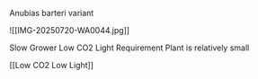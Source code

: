 

Anubias barteri variant

![[IMG-20250720-WA0044.jpg]]


Slow Grower
Low CO2 Light Requirement 
Plant is relatively small











[[Low CO2 Low Light]]
